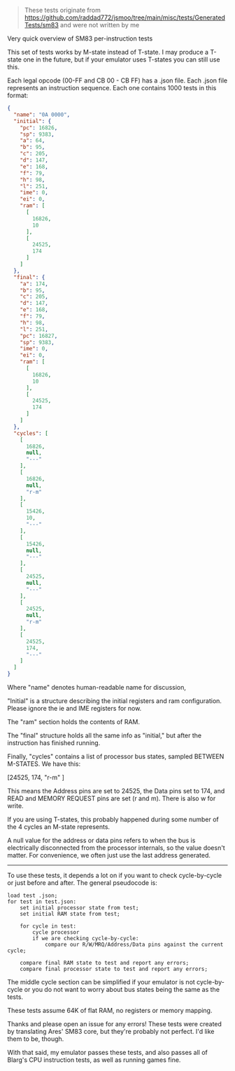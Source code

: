 > These tests originate from https://github.com/raddad772/jsmoo/tree/main/misc/tests/GeneratedTests/sm83 and were not written by me

Very quick overview of SM83 per-instruction tests

This set of tests works by M-state instead of T-state. I may produce a T-state one in the future, but if your emulator uses T-states you can still use this.

Each legal opcode (00-FF and CB 00 - CB FF) has a .json file. Each .json file represents an instruction sequence. Each one contains 1000 tests in this format:

```json
{
  "name": "0A 0000",
  "initial": {
    "pc": 16826,
    "sp": 9383,
    "a": 64,
    "b": 95,
    "c": 205,
    "d": 147,
    "e": 168,
    "f": 79,
    "h": 98,
    "l": 251,
    "ime": 0,
    "ei": 0,
    "ram": [
      [
        16826,
        10
      ],
      [
        24525,
        174
      ]
    ]
  },
  "final": {
    "a": 174,
    "b": 95,
    "c": 205,
    "d": 147,
    "e": 168,
    "f": 79,
    "h": 98,
    "l": 251,
    "pc": 16827,
    "sp": 9383,
    "ime": 0,
    "ei": 0,
    "ram": [
      [
        16826,
        10
      ],
      [
        24525,
        174
      ]
    ]
  },
  "cycles": [
    [
      16826,
      null,
      "---"
    ],
    [
      16826,
      null,
      "r-m"
    ],
    [
      15426,
      10,
      "---"
    ],
    [
      15426,
      null,
      "---"
    ],
    [
      24525,
      null,
      "---"
    ],
    [
      24525,
      null,
      "r-m"
    ],
    [
      24525,
      174,
      "---"
    ]
  ]
}
```

Where "name" denotes human-readable name for discussion,

"Initial" is a structure describing the initial registers and ram configuration. Please ignore the ie and IME registers for now.

The "ram" section holds the contents of RAM.

The "final" structure holds all the same info as "initial," but after the instruction has finished running.

Finally, "cycles" contains a list of processor bus states, sampled BETWEEN M-STATES.
We have this:

[24525, 174, "r-m" ]

This means the Address pins are set to 24525, the Data pins set to 174, and READ and MEMORY REQUEST pins are set (r and m). There is also w for write.

If you are using T-states, this probably happened during some number of the 4 cycles an M-state represents.

A null value for the address or data pins refers to when the bus is electrically disconnected from the processor internals, so the value doesn't matter. For convenience, we often just use the last address generated.

---

To use these tests, it depends a lot on if you want to check cycle-by-cycle or just before and after. The general pseudocode is:

```
load test .json;
for test in test.json:
    set initial processor state from test;
    set initial RAM state from test;
    
    for cycle in test:
        cycle processor
        if we are checking cycle-by-cycle:
            compare our R/W/MRQ/Address/Data pins against the current cycle;
      
    compare final RAM state to test and report any errors;
    compare final processor state to test and report any errors;
```

The middle cycle section can be simplified if your emulator is not cycle-by-cycle or you do not want to worry about bus states being the same as the tests.

These tests assume 64K of flat RAM, no registers or memory mapping.  

Thanks and please open an issue for any errors! These tests were created by translating Ares' SM83 core, but they're probably not perfect. I'd like them to be, though.

With that said, my emulator passes these tests, and also passes all of Blarg's CPU instruction tests, as well as running games fine. 